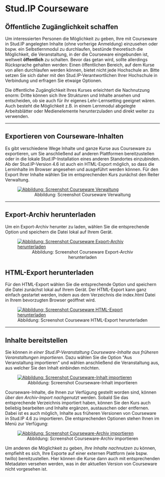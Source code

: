 <h1>Stud.IP Courseware</h1>
<link rel="stylesheet" href="https://cdnjs.cloudflare.com/ajax/libs/font-awesome/4.7.0/css/font-awesome.min.css">

<h2>Öffentliche Zugänglichkeit schaffen</h2>
Um interessierten Personen die Möglichkeit zu geben, Ihre mit Courseware in Stud.IP angelegten Inhalte (ohne vorherige Anmeldung) einzusehen oder bspw. ein Selbstlernmodul zu durchlaufen, bestünde theoretisch die Möglichkeit, die Veranstaltung, in der die Courseware eingebunden ist, weltweit <b>öffentlich</b> zu schalten. Bevor das getan wird, sollte allerdings Rücksprache gehalten werden: Einen öffentlichen Bereich, auf dem Kurse von allen durchlaufen werden können, bietet nicht jede Hochschule an. Bitte setzen Sie sich daher mit den Stud.IP-Verantwortlichen Ihrer Hochschule in Verbindung und erfragen Sie etwaige Optionen. 

Die öffentliche Zugänglichkeit Ihres Kurses erleichtert die Nachnutzung enorm: Dritte können sich Ihre Strukturen und Inhalte ansehen und entscheiden, ob sie auch für ihr eigenes Lehr-Lernsetting geeignet wären. Auch besteht die Möglichkeit z.B. in einem Lernmodul abgelegte Arbeitsblätter oder Medienelemente herunterzuladen und direkt weiter zu verwenden. 

---
<h2>Exportieren von Courseware-Inhalten</h2>
Es gibt verschiedene Wege Inhalte und ganze Kurse aus Courseware zu exportieren, um Sie anschließend auf anderen Plattformen bereitzustellen oder in die lokale Stud.IP-Installation eines anderen Standortes einzubinden. Ab der Stud.IP-Version 4.6 ist auch ein HTML-Export möglich, so dass die Lerninhalte im Browser angesehen und ausgeführt werden können. Für den Export Ihrer Inhalte wählen Sie im entsprechenden Kurs zunächst den Reiter Verwaltung.

<figure style="align:middle;">
  <a href="images/cw_admin.svg" target="_blank"><img src="images/cw_admin.svg" alt="Abbildung: Screenshot Courseware Verwaltung" title="Abbildung: Screenshot Courseware Verwaltung"/></a>
  <figcaption style="text-align:center;font-size:14px;">Abbildung: Screenshot Courseware Verwaltung</figcaption>
</figure>

---
<h2>Export-Archiv herunterladen</h2>
Um ein Export-Archiv herunter zu laden, wählen Sie die entsprechende Option und speichern die Datei lokal auf Ihrem Gerät.

<figure style="align:middle;">
  <a href="images/cw_archiveExport.svg" target="_blank"><img src="images/cw_archiveExport.svg" alt="Abbildung: Screenshot Courseware Export-Archiv herunterladen" title="Abbildung: Screenshot Courseware Export-Archiv herunterladen"/></a>
  <figcaption style="text-align:center;font-size:14px;">Abbildung: Screenshot Courseware Export-Archiv herunterladen</figcaption>
</figure>

<h2>HTML-Export herunterladen</h2>
Für den HTML-Export wählen Sie die entsprechende Option und speichern die Datei zunächst lokal auf Ihrem Gerät. Der HTML-Export kann ganz einfach gestartet werden, indem aus dem Verzeichnis die index.html Datei in Ihrem bevorzugten Browser geöffnet wird. 

<figure style="align:middle;">
  <a href="images/cw_htmlExport.svg" target="_blank"><img src="images/cw_htmlExport.svg" alt="Abbildung: Screenshot Courseware HTML-Export herunterladen" title="Abbildung: Screenshot Courseware HTML-Export herunterladen"/></a>
  <figcaption style="text-align:center;font-size:14px;">Abbildung: Screenshot Courseware HTML-Export herunterladen</figcaption>
</figure>

---
<h2>Inhalte bereitstellen</h2>
Sie können <i>in einer Stud.IP-Veranstaltung Courseware-Inhalte aus früheren Veranstaltungen importieren</i>. Dazu wählen Sie die Option "Aus Veranstaltung importieren" und wählen anschließend die Veranstaltung aus, aus welcher Sie den Inhalt einbinden möchten.

<figure style="align:middle;">
  <a href="images/cw_import.svg" target="_blank"><img src="images/cw_import.svg" alt="Abbildung: Screenshot Courseware-Inhalt importieren" title="Abbildung: Screenshot Courseware-Inhalt importieren"/></a>
  <figcaption style="text-align:center;font-size:14px;">Abbildung: Screenshot Courseware-Inhalt importieren</figcaption>
</figure>

Courseware-Inhalte, die Ihnen zur Verfügung gestellt worden sind, können <i>über den Archiv-Import nachgenutzt</i> werden. Sobald Sie das entsprechende Verzeichnis importiert haben, können Sie den Kurs auch beliebig bearbeiten und Inhalte ergänzen, austauschen oder entfernen. Dabei ist es auch möglich, Inhalte aus früheren Versionen von Courseware in Stud.IP 4.6 zu importieren. Die entsprechenden Optionen stehen Ihnen im Menü zur Verfügung:

<figure style="align:middle;">
  <a href="images/cw_archiveImport.svg" target="_blank"><img src="images/cw_archiveImport.svg" alt="Abbildung: Screenshot Courseware-Archiv importieren" title="Abbildung: Screenshot Courseware-Archiv importieren"/></a>
  <figcaption style="text-align:center;font-size:14px;">Abbildung: Screenshot Courseware-Archiv importieren</figcaption>
</figure>

Um anderen die Möglichkeit zu geben, <i>Ihre Inhalte nachnutzen</i> zu können, empfiehlt es sich, Ihre Exporte auf einer externen Plattform (wie bspw. twillo) bereitzustellen. Hier können die Kurse dann auch mit entsprechenden Metadaten versehen werden, was in der aktuellen Version von Courseware nicht vorgesehen ist.
